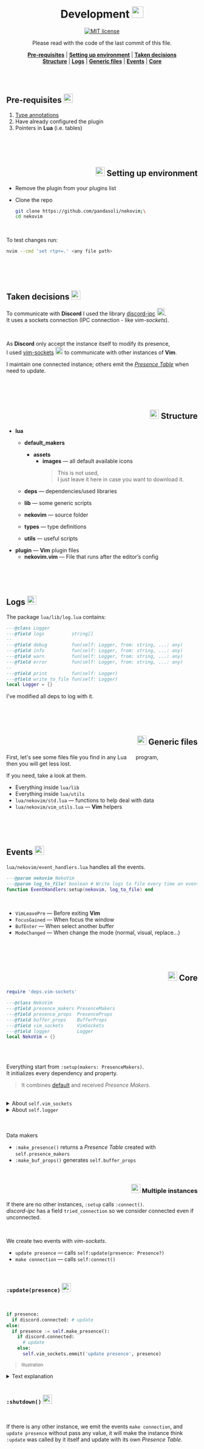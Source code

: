 <div align='center'>

  # Development <img width=30 src='https://raw.githubusercontent.com/pandasoli/twemojis/master/1f4bb.svg'>

  [![MIT license](https://img.shields.io/github/license/pandasoli/nekovim?style=for-the-badge&label=License&labelColor=313244&color=ca9ee6)](LICENSE)

  Please read with the code of the last commit of this file.

  [**Pre-requisites**](#pre-requisites-) | [**Setting up environment**](#-setting-up-environment) | [**Taken decisions**](#taken-decisions-)  
  [**Structure**](#-structure) | [**Logs**](#logs-) | [**Generic files**](#-generic-files) | [**Events**](#events-) | [**Core**](#-core)
</div>
<br/>
<br/>

## Pre-requisites <img width=24 src='https://raw.githubusercontent.com/pandasoli/twemojis/master/1f392.svg'/>

1. [Type annotations](https://github.com/LuaLS/lua-language-server/wiki/Annotations)
2. Have already configured the plugin
3. Pointers in **Lua** (i.e. tables)

<br/>
<br/>
<br/>
<div align='right'>
  
  ## <img width=24 src='https://raw.githubusercontent.com/pandasoli/twemojis/master/1f525.svg'/> Setting up environment
</div>

- Remove the plugin from your plugins list
- Clone the repo

  ```bash
  git clone https://github.com/pandasoli/nekovim;\
  cd nekovim
  ```

<br/>

To test changes run:
  ```bash
  nvim --cmd 'set rtp+=.' <any file path>
  ```

<br/>
<br/>
<br/>

## Taken decisions <img width=24 src='https://raw.githubusercontent.com/pandasoli/twemojis/master/2049.svg'/>

To communicate with **Discord** I used the library [discord-ipc](https://github.com/pandasoli/discord-ipc) <img width=20 src='https://raw.githubusercontent.com/pandasoli/twemojis/master/1f47e.svg'/>.   
It uses a sockets connection (IPC connection - like _vim-sockets_).

<br/>

As **Discord** only accept the instance itself to modify its presence,  
I used [vim-sockets](https://github.com/pandasoli/vim-sockets) <img width=20 src='https://raw.githubusercontent.com/pandasoli/twemojis/master/1f4fa.svg'/>
to communicate with other instances of **Vim**.

I maintain one connected instance; others emit the [_Presence Table_](./docs/presence_table.md) when need to update.

<br/>
<br/>
<br/>
<div align='right'>

  ## <img width=24 src='https://raw.githubusercontent.com/pandasoli/twemojis/master/1f334.svg'/> Structure
</div>

- **lua**
  - **default_makers**
    - **assets**
      - **images** — all default available icons
        > This is not used,  
        > I just leave it here in case you want to download it.

  - **deps** — dependencies/used libraries
  - **lib** — some generic scripts
  - **nekovim** — source folder
  - **types** — type definitions
  - **utils** — useful scripts
- **plugin** — **Vim** plugin files
  - **nekovim.vim** — File that runs after the editor’s config

<br/>
<br/>
<br/>

## Logs <img width=24 src='https://raw.githubusercontent.com/pandasoli/twemojis/master/1f426.svg'/>

The package `lua/lib/log.lua` contains:
```lua
---@class Logger
---@field logs          string[]
--
---@field debug         fun(self: Logger, from: string, ...: any)
---@field info          fun(self: Logger, from: string, ...: any)
---@field warn          fun(self: Logger, from: string, ...: any)
---@field error         fun(self: Logger, from: string, ...: any)
--
---@field print         fun(self: Logger)
---@field write_to_file fun(self: Logger)
local Logger = {}
```

I've modified all deps to log with it.

<br/>
<br/>
<br/>
<div align='right'>

  ## <img width=24 src='https://raw.githubusercontent.com/pandasoli/twemojis/master/1fae5.svg'/> Generic files
</div>

First, let's see some files file you find in any Lua <img width=16 src='https://raw.githubusercontent.com/pandasoli/twemojis/master/1f312.svg'/> program,  
then you will get less lost.

If you need, take a look at them.

- Everything inside `lua/lib`
- Everything inside `lua/utils`
- `lua/nekovim/std.lua` — functions to help deal with data
- `lua/nekovim/vim_utils.lua` — **Vim** helpers

<br/>
<br/>
<br/>

## Events <img width=24 src='https://raw.githubusercontent.com/pandasoli/twemojis/master/1f916.svg'/>

`lua/nekovim/event_handlers.lua` handles all the events.

```lua
---@param nekovim NekoVim
---@param log_to_file? boolean # Write logs to file every time an event is trigged
function EventHandlers:setup(nekovim, log_to_file) end
```

<br/>

- `VimLeavePre` — Before exiting **Vim**
- `FocusGained` — When focus the window
- `BufEnter` — When select another buffer
- `ModeChanged` — When change the mode (normal, visual, replace...)

<br/>
<br/>
<br/>
<div align='right'>

  ## <img width=24 src='https://raw.githubusercontent.com/pandasoli/twemojis/master/26a0.svg'/> Core
</div>

```lua
require 'deps.vim-sockets'

---@class NekoVim
---@field presence_makers PresenceMakers
---@field presence_props  PresenceProps
---@field buffer_props    BufferProps
---@field vim_sockets     VimSockets
---@field logger          Logger
local NekoVim = {}
```

<br/>
<br/>

Everything start from `:setup(makers: PresenceMakers)`.  
It initializes every dependency and property.

> It combines [default](./lua/default_makers/init.lua) and received _Presence Makers_.

<br/>

<details>
  <summary>About <code>self.vim_sockets</code></summary>
  <br/>

  &emsp;_vim-sockets_ has functions inside itself used to receive the signals,  
  &emsp;so it needs a way to access itself in other instances.

  &emsp;For that, we added it to `self.vim_sockets`,  
  &emsp;and then passed the path (`package.loaded.nekovim.vim_sockets`).
</details>

<details>
  <summary>About <code>self.logger</code></summary>

  &emsp;The only way to run a function with `command!` is calling it through `package.loaded`.

  &emsp;So it was needed to create `:PrintNekoLogs`, now we use `package.loaded.nekovim.logger:print()`.
</details>

<br/>
<br/>

Data makers <img width=16 src='https://raw.githubusercontent.com/pandasoli/twemojis/master/1f3b2.svg'/>
- `:make_presence()` returns a _Presence Table_ created with `self.presence_makers`
- `:make_buf_props()` generates `self.buffer_props`

<br/>
<div align='right'>

  ### <img width=24 src='https://raw.githubusercontent.com/pandasoli/twemojis/master/1f991.svg'/> Multiple instances
</div>

If there are no other instances, `:setup` calls `:connect()`.  
_discord-ipc_ has a field `tried_connection` so we consider connected even if unconnected.

<br/>

We create two events with _vim-sockets_.
- `update presence` — calls `self:update(presence: Presence?)`
- `make connection` — calls `self:connect()`

<br/>

### `:update(presence)` <img width=24 src='https://raw.githubusercontent.com/pandasoli/twemojis/master/1f3af.svg'/>

<br/>

```py
if presence:
  if discord.connected: # update
else:
  if presence := self.make_presence():
    if discord.connected:
      # update
    else:
      self.vim_sockets.emmit('update presence', presence)
```
> <small>Illustration</small>

<details>
  <summary>Text explanation</summary>

  &emsp;If the current instance is connected we just update.  
  &emsp;If not we emit the event `update presence` with the generated _Presence Table_ to all other instances.

  &emsp;But if `presence` is valid, the event `update presence` was received.  
  &emsp;If this instance is connected, we update the presence.
</details>

<br/>

### `:shutdown()` <img width=24 src='https://raw.githubusercontent.com/pandasoli/twemojis/master/1f480.svg'/>

<br/>

If there is any other instance, we emit the events `make connection`,
and `update presence` without pass any value,
it will make the instance think `:update` was called by it itself and update with its own _Presence Table_.

<br/>
<br/>
<br/>
<br/>
<br/>
<br/>
<div align='center'>

  # Journey Ended
</div>
<br/>

You probably started reading this doc thinking about helping me in this project <img width=16 src='https://raw.githubusercontent.com/pandasoli/twemojis/master/1f9f8.svg'/>.  
I cannot give you money <img width=16 src='https://raw.githubusercontent.com/pandasoli/twemojis/master/1f4b0.svg'/> or anything for your time, but if you still want to help, I would be very happy!

I probably have some [tasks](./docs/todo.md) to be done yet.  
But that's it. This is just one more non-profit project made for devs.

I don't have a server on **Discord** <img width=16 src='https://raw.githubusercontent.com/pandasoli/twemojis/master/1f47e.svg'/> focused on this project,  
but you can talk to me there if you wish so (see my profile).

